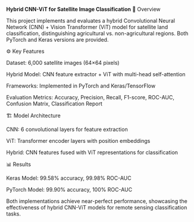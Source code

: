 **Hybrid CNN-ViT for Satellite Image Classification**
📌 Overview

This project implements and evaluates a hybrid Convolutional Neural Network (CNN) + Vision Transformer (ViT) model for satellite land classification, distinguishing agricultural vs. non-agricultural regions. Both PyTorch and Keras versions are provided.

⚙️ Key Features

Dataset: 6,000 satellite images (64×64 pixels)

Hybrid Model: CNN feature extractor + ViT with multi-head self-attention

Frameworks: Implemented in PyTorch and Keras/TensorFlow

Evaluation Metrics: Accuracy, Precision, Recall, F1-score, ROC-AUC, Confusion Matrix, Classification Report

🏗️ Model Architecture

CNN: 6 convolutional layers for feature extraction

ViT: Transformer encoder layers with position embeddings

Hybrid: CNN features fused with ViT representations for classification

📊 Results

Keras Model: 99.58% accuracy, 99.98% ROC-AUC

PyTorch Model: 99.90% accuracy, 100% ROC-AUC

Both implementations achieve near-perfect performance, showcasing the effectiveness of hybrid CNN-ViT models for remote sensing classification tasks.

